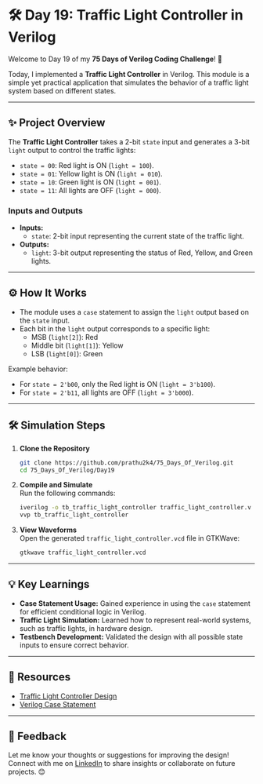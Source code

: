 # 🛠️ Day 19: Traffic Light Controller in Verilog  

Welcome to Day 19 of my **75 Days of Verilog Coding Challenge**! 🎉  

Today, I implemented a **Traffic Light Controller** in Verilog. This module is a simple yet practical application that simulates the behavior of a traffic light system based on different states.  

---

## ✨ Project Overview  

The **Traffic Light Controller** takes a 2-bit `state` input and generates a 3-bit `light` output to control the traffic lights:  
- `state = 00`: Red light is ON (`light = 100`).  
- `state = 01`: Yellow light is ON (`light = 010`).  
- `state = 10`: Green light is ON (`light = 001`).  
- `state = 11`: All lights are OFF (`light = 000`).  

### **Inputs and Outputs**  
- **Inputs:**  
  - `state`: 2-bit input representing the current state of the traffic light.  
- **Outputs:**  
  - `light`: 3-bit output representing the status of Red, Yellow, and Green lights.  

---

## ⚙️ How It Works  

- The module uses a `case` statement to assign the `light` output based on the `state` input.  
- Each bit in the `light` output corresponds to a specific light:  
  - MSB (`light[2]`): Red  
  - Middle bit (`light[1]`): Yellow  
  - LSB (`light[0]`): Green  

Example behavior:  
- For `state = 2'b00`, only the Red light is ON (`light = 3'b100`).  
- For `state = 2'b11`, all lights are OFF (`light = 3'b000`).  

---

## 🛠️ Simulation Steps  

1. **Clone the Repository**  
   ```bash
   git clone https://github.com/prathu2k4/75_Days_Of_Verilog.git
   cd 75_Days_Of_Verilog/Day19
   ```  

2. **Compile and Simulate**  
   Run the following commands:  
   ```bash
   iverilog -o tb_traffic_light_controller traffic_light_controller.v traffic_light_controller_tb.v
   vvp tb_traffic_light_controller
   ```  

3. **View Waveforms**  
   Open the generated `traffic_light_controller.vcd` file in GTKWave:  
   ```bash
   gtkwave traffic_light_controller.vcd
   ```  

---

## 💡 Key Learnings  

- **Case Statement Usage:** Gained experience in using the `case` statement for efficient conditional logic in Verilog.  
- **Traffic Light Simulation:** Learned how to represent real-world systems, such as traffic lights, in hardware design.  
- **Testbench Development:** Validated the design with all possible state inputs to ensure correct behavior.  

---

## 🔗 Resources  

- [Traffic Light Controller Design](https://en.wikipedia.org/wiki/Traffic_light_control_and_coordination)  
- [Verilog Case Statement](https://www.chipverify.com/verilog/verilog-case-statement)  

---

## 🤝 Feedback  

Let me know your thoughts or suggestions for improving the design! Connect with me on [LinkedIn](https://www.linkedin.com/in/pratham-jainvs) to share insights or collaborate on future projects. 😊  
